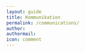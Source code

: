 ```yaml
---
layout: guide
title: Kommunikation
permalink: /communications/
author: 
authormail: 
icon: comment
---
```

